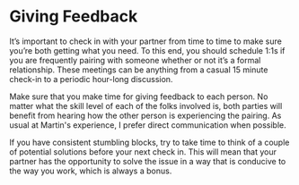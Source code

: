 # Giving Feedback

It’s important to check in with your partner from time to time to make sure
you’re both getting what you need. To this end, you should schedule 1:1s if you
are frequently pairing with someone whether or not it’s a formal relationship.
These meetings can be anything from a casual 15 minute check-in to a periodic
hour-long discussion.

Make sure that you make time for giving feedback to each person. No matter what
the skill level of each of the folks involved is, both parties will benefit from
hearing how the other person is experiencing the pairing. As usual at Martin's experience, I
prefer direct communication when possible.

If you have consistent stumbling blocks, try to take time to think of a couple
of potential solutions before your next check in. This will mean that your
partner has the opportunity to solve the issue in a way that is conducive to the
way you work, which is always a bonus.
